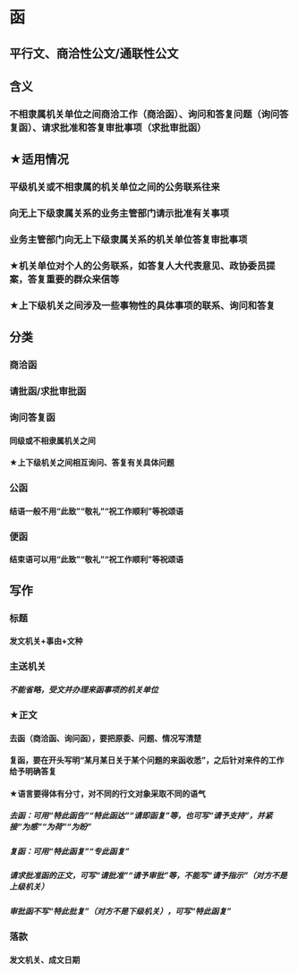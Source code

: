# 函
## 平行文、商洽性公文/通联性公文
## 含义
### 不相隶属机关单位之间商洽工作（商洽函）、询问和答复问题（询问答复函）、请求批准和答复审批事项（求批审批函）
## ★适用情况
### 平级机关或不相隶属的机关单位之间的公务联系往来
### 向无上下级隶属关系的业务主管部门请示批准有关事项
### 业务主管部门向无上下级隶属关系的机关单位答复审批事项
### ★机关单位对个人的公务联系，如答复人大代表意见、政协委员提案，答复重要的群众来信等
### ★上下级机关之间涉及一些事物性的具体事项的联系、询问和答复
## 分类
### 商洽函
### 请批函/求批审批函
### 询问答复函
#### 同级或不相隶属机关之间
#### ★上下级机关之间相互询问、答复有关具体问题
### 公函
#### 结语一般不用“此致”“敬礼”“祝工作顺利”等祝颂语
### 便函
#### 结束语可以用“此致”“敬礼”“祝工作顺利”等祝颂语
## 写作
### 标题
#### 发文机关+事由+文种
### 主送机关
##### 不能省略，受文并办理来函事项的机关单位
### ★正文
#### 去函（商洽函、询问函），要把原委、问题、情况写清楚
#### 复函，要在开头写明“某月某日关于某个问题的来函收悉”，之后针对来件的工作给予明确答复
#### ★语言要得体有分寸，对不同的行文对象采取不同的语气
##### 去函：可用“特此函告”“特此函达”“请即函复”等，也可写“请予支持”，并紧接“为感”“为荷”“为盼”
##### 复函：可用“特此函复”“专此函复”
##### 请求批准函的正文，可写“请批准”“请予审批”等，不能写“请予指示”（对方不是上级机关）
##### 审批函不写“特此批复”（对方不是下级机关），可写“特此函复”
### 落款
#### 发文机关、成文日期
